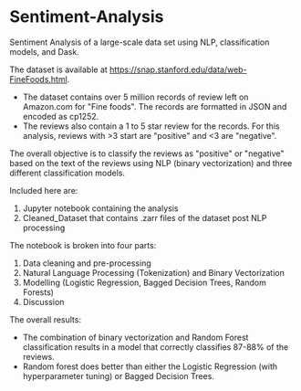 # Sentiment-Analysis
Sentiment Analysis of a large-scale data set using NLP, classification models, and Dask. 

The dataset is available at https://snap.stanford.edu/data/web-FineFoods.html.
- The dataset contains over 5 million records of review left on Amazon.com for "Fine foods". The records are formatted in JSON and encoded as cp1252.
- The reviews also contain a 1 to 5 star review for the records. For this analysis, reviews with >3 start are "positive" and <3 are "negative".

The overall objective is to classify the reviews as "positive" or "negative" based on the text of the reviews using NLP (binary vectorization)
 and three different classification models.
 
Included here are:
1) Jupyter notebook containing the analysis
2) Cleaned_Dataset that contains .zarr files of the dataset post NLP processing

The notebook is broken into four parts:
 1) Data cleaning and pre-processing
 2) Natural Language Processing (Tokenization) and Binary Vectorization
 3) Modelling (Logistic Regression, Bagged Decision Trees, Random Forests)
 4) Discussion
 
The overall results:
- The combination of binary vectorization and Random Forest classification results in a model that correctly classifies 87-88% of the reviews. 
- Random forest does better than either the Logistic Regression (with hyperparameter tuning) or Bagged Decision Trees. 
